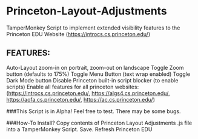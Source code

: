 # Princeton-Layout-Adjustments
TamperMonkey Script to implement extended visibility features to the Princeton EDU Website (https://introcs.cs.princeton.edu/)

## FEATURES:
Auto-Layout zoom-in on portrait, zoom-out on landscape
Toggle Zoom button (defaults to 175%)
Toggle Menu Button (text wrap enabled)
Toggle Dark Mode button
Disable Princeton built-in script blocker (to enable scripts)
Enable all features for all princeton websites:
(https://introcs.cs.princeton.edu/, https://algs4.cs.princeton.edu/, https://aofa.cs.princeton.edu/, https://ac.cs.princeton.edu/)

###This Script is in Alpha!
Feel free to test. There may be some bugs.

###How-To Install?
Copy contents of Princeton Layout Adjustments .js file into a TamperMonkey Script. Save. Refresh Princeton EDU
